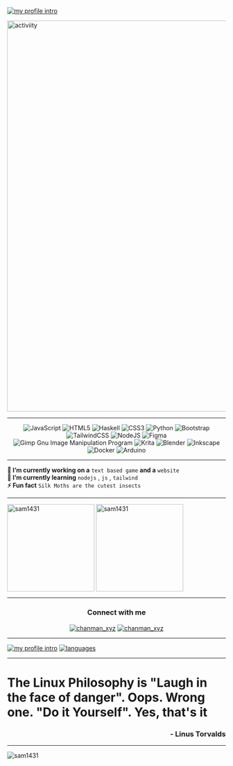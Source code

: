 <div align="left">
      <a href="https://github.com/Sam1431"
        ><img
            src="https://github.com/Sam1431/Sam1431/blob/master/profile.jpg"
            alt="my profile intro"
    /></a>
</div>
<p><img align="center" src="https://activity-graph.herokuapp.com/graph?username=sam1431&bg_color=FFB86C&color=1d2026&line=484F5C&point=1d2026" alt="activiity" width=900 /></p></a>
<hr>
</h1>

<div align="center">
      
![JavaScript](https://img.shields.io/badge/javascript-%23323330.svg?style=for-the-badge&logo=javascript&logoColor=%23F7DF1E)
![HTML5](https://img.shields.io/badge/html5-%23E34F26.svg?style=for-the-badge&logo=html5&logoColor=white)
![Haskell](https://img.shields.io/badge/Haskell-5e5086?style=for-the-badge&logo=haskell&logoColor=white)
![CSS3](https://img.shields.io/badge/css3-%231572B6.svg?style=for-the-badge&logo=css3&logoColor=white)
![Python](https://img.shields.io/badge/python-3670A0?style=for-the-badge&logo=python&logoColor=ffdd54)
![Bootstrap](https://img.shields.io/badge/bootstrap-%23563D7C.svg?style=for-the-badge&logo=bootstrap&logoColor=white)
![TailwindCSS](https://img.shields.io/badge/tailwindcss-%2338B2AC.svg?style=for-the-badge&logo=tailwind-css&logoColor=white)
![NodeJS](https://img.shields.io/badge/node.js-6DA55F?style=for-the-badge&logo=node.js&logoColor=white)
![Figma](https://img.shields.io/badge/figma-%23F24E1E.svg?style=for-the-badge&logo=figma&logoColor=white)
![Gimp Gnu Image Manipulation Program](https://img.shields.io/badge/Gimp-657D8B?style=for-the-badge&logo=gimp&logoColor=FFFFFF)
![Krita](https://img.shields.io/badge/Krita-203759?style=for-the-badge&logo=krita&logoColor=EEF37B)
![Blender](https://img.shields.io/badge/blender-%23F5792A.svg?style=for-the-badge&logo=blender&logoColor=white)
![Inkscape](https://img.shields.io/badge/Inkscape-e0e0e0?style=for-the-badge&logo=inkscape&logoColor=080A13)
![Docker](https://img.shields.io/badge/docker-%230db7ed.svg?style=for-the-badge&logo=docker&logoColor=white)
![Arduino](https://img.shields.io/badge/-Arduino-00979D?style=for-the-badge&logo=Arduino&logoColor=white)
</div>
<hr> 

**🔭 I’m currently working on a** `text based game` **and a** `website`<br>
**🌱 I’m currently learning** `nodejs` , `js` , `tailwind`<br>
**⚡ Fun fact** `Silk Moths are the cutest insects`<br>

<hr>
<p><img align="center" src="https://github-readme-stats.vercel.app/api?username=sam1431&show_icons=true&locale=en&layout=compact&bg_color=FFB86C&text_color=1d2026&icon_color=1d2026&title_color=1d2026" alt="sam1431" height="201px"/> <img align="center" src="https://github-readme-stats.vercel.app/api/top-langs?username=sam1431&langs_count=10&exclude_repo=friday-night-faxxin&show_icons=true&layout=compact&bg_color=FFB86C&text_color=1d2026&icon_color=1d2026&title_color=1d2026" alt="sam1431" height="201px"/>
<hr>
<h3 align="center">Connect with me</h3>
<p align="center">
<a href="https://instagram.com/chanman_xyz" target="blank"><img align="center"src="https://img.shields.io/badge/Instagram-%23E4405F.svg?logo=Instagram&ogoColor=white&style=for-the-badge" alt="chanman_xyz"/></a>
<a href="https://reddit.com/user/chandra_004" target="blank"><img align="center" src="https://img.shields.io/badge/Reddit-%23FF4500.svg?logo=Reddit&logoColor=white&style=for-the-badge" alt="chanman_xyz"/></a>
</p>
<hr>
<div align="left">
      <a href="https://github.com/Sam1431"
        ><img
            src="https://github.com/Sam1431/Sam1431/blob/master/profilel.png"
            alt="my profile intro"
    /></a>
      <a href="https://github.com/Sam1431"
        ><img
            src="https://github.com/Sam1431/Sam1431/blob/master/langs.png"
            alt="languages"
    /></a>
</div>
<hr>
<h1>
The Linux Philosophy is "Laugh in the face of danger". Oops. Wrong one. "Do it Yourself". Yes, that's it
</h1>
<h3>
      <p align=right>- Linus Torvalds</p>
</h3>
<hr>
<p><img align="center" 
src="https://github-readme-streak-stats.herokuapp.com/?user=sam1431&bg_color=FFB86C&text_color=1d2026&icon_color=1d2026&title_color=1d2026"
 alt="sam1431" /></p>
